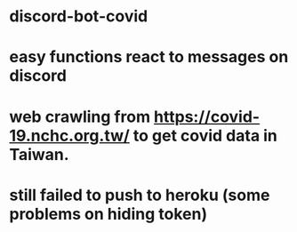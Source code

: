 # discord-bot-covid

# easy functions react to messages on discord
# web crawling from https://covid-19.nchc.org.tw/ to get covid data in Taiwan.
# still failed to push to heroku (some problems on hiding token)

